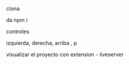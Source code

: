 



clona

da npm i

controles

izquierda, derecha, arriba , p


visualizar el proyecto con 
extension - liveserver